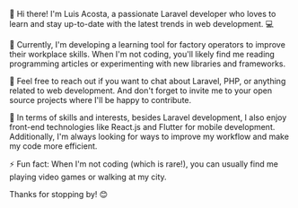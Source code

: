 👋 Hi there! I'm Luis Acosta, a passionate Laravel developer who loves to learn and stay up-to-date with the latest trends in web development. 💻

🔭 Currently, I'm developing a learning tool for factory operators to improve their workplace skills. When I'm not coding, you'll likely find me reading programming articles or experimenting with new libraries and frameworks.

💬 Feel free to reach out if you want to chat about Laravel, PHP, or anything related to web development. And don't forget to invite me to your open source projects where I'll be happy to contribute.

🌱 In terms of skills and interests, besides Laravel development, I also enjoy front-end technologies like React.js and Flutter for mobile development. Additionally, I'm always looking for ways to improve my workflow and make my code more efficient.

⚡ Fun fact: When I'm not coding (which is rare!), you can usually find me playing video games or walking at my city.

Thanks for stopping by! 😊